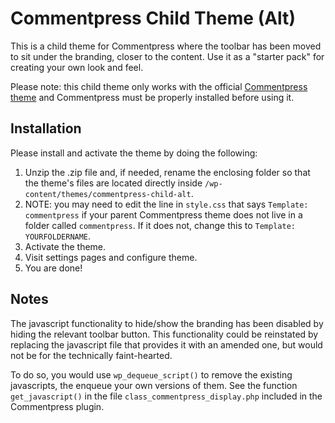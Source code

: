 Commentpress Child Theme (Alt)
========================

This is a child theme for Commentpress where the toolbar has been moved to sit under the branding, closer to the content. Use it as a "starter pack" for creating your own look and feel.

Please note: this child theme only works with the official [Commentpress theme](https://github.com/IFBook/CommentPressTheme) and Commentpress must be properly installed before using it.

## Installation ##

Please install and activate the theme by doing the following:

1. Unzip the .zip file and, if needed, rename the enclosing folder so that the theme's files are located directly inside `/wp-content/themes/commentpress-child-alt`.
2. NOTE: you may need to edit the line in `style.css` that says `Template: commentpress` if your parent Commentpress theme does not live in a folder called `commentpress`. If it does not, change this to `Template: YOURFOLDERNAME`.
2. Activate the theme.
3. Visit settings pages and configure theme.
4. You are done!

## Notes ##

The javascript functionality to hide/show the branding has been disabled by hiding the relevant toolbar button. This functionality could be reinstated by replacing the javascript file that provides it with an amended one, but would not be for the technically faint-hearted.

To do so, you would use `wp_dequeue_script()` to remove the existing javascripts, the enqueue your own versions of them. See the function `get_javascript()` in the file `class_commentpress_display.php` included in the Commentpress plugin.